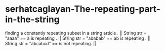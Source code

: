 # serhatcaglayan-The-repeating-part-in-the-string
finding a constantly repeating subset in a string article . || String str = "aaaa" == a is repeating . || String str = "ababab" == ab is repeating . || String str = "abcabcd" == is not repeating. ||
